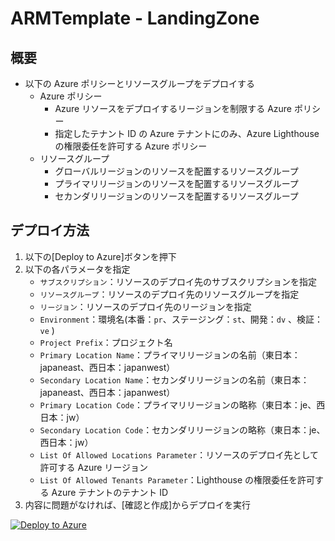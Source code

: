 # ARMTemplate - LandingZone

## 概要

- 以下の Azure ポリシーとリソースグループをデプロイする
  - Azure ポリシー
    - Azure リソースをデプロイするリージョンを制限する Azure ポリシー
    - 指定したテナント ID の Azure テナントにのみ、Azure Lighthouse の権限委任を許可する Azure ポリシー
  - リソースグループ
    - グローバルリージョンのリソースを配置するリソースグループ
    - プライマリリージョンのリソースを配置するリソースグループ
    - セカンダリリージョンのリソースを配置するリソースグループ

## デプロイ方法

1. 以下の[Deploy to Azure]ボタンを押下
2. 以下の各パラメータを指定
   - `サブスクリプション`：リソースのデプロイ先のサブスクリプションを指定
   - `リソースグループ`：リソースのデプロイ先のリソースグループを指定
   - `リージョン`：リソースのデプロイ先のリージョンを指定
   - `Environment`：環境名(本番：`pr`、ステージング：`st`、開発：`dv` 、検証：`ve` )
   - `Project Prefix`：プロジェクト名
   - `Primary Location Name`：プライマリリージョンの名前（東日本：japaneast、西日本：japanwest）
   - `Secondary Location Name`：セカンダリリージョンの名前（東日本：japaneast、西日本：japanwest）
   - `Primary Location Code`：プライマリリージョンの略称（東日本：je、西日本：jw）
   - `Secondary Location Code`：セカンダリリージョンの略称（東日本：je、西日本：jw）
   - `List Of Allowed Locations Parameter`：リソースのデプロイ先として許可する Azure リージョン
   - `List Of Allowed Tenants Parameter`：Lighthouse の権限委任を許可する Azure テナントのテナント ID
3. 内容に問題がなければ、[確認と作成]からデプロイを実行

[![Deploy to Azure](https://aka.ms/deploytoazurebutton)](https://portal.azure.com/#create/Microsoft.Template/uri/https%3A%2F%2Fraw.githubusercontent.com%2Ffixer-github%2FFIXER.CloudConfigCMP%2Fdevelop%2FARMTemplate%2FLandingZone%2FLandingZone_template.json)
